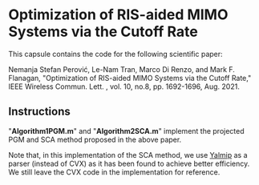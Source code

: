 # Optimization of RIS-aided MIMO Systems via the Cutoff Rate

This capsule contains the code for the following scientific paper:

Nemanja Stefan Perović, Le-Nam Tran, Marco Di Renzo, and Mark F. Flanagan, "Optimization of RIS-aided MIMO Systems via the Cutoff Rate," IEEE Wireless Commun. Lett. ,  vol. 10, no.8, pp. 1692-1696, Aug. 2021.

## Instructions
"**Algorithm1PGM.m**" and "**Algorithm2SCA.m**" implement the projected PGM and SCA method proposed in the above paper.

Note that, in this implementation of the SCA method, we use [Yalmip](https://yalmip.github.io/) as a parser (instead of CVX) as it has been found to achieve better efficiency. We still leave the CVX code in the implementation for reference.